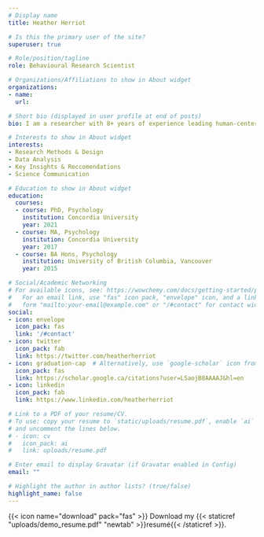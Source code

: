 ```yaml
---
# Display name
title: Heather Herriot

# Is this the primary user of the site?
superuser: true

# Role/position/tagline
role: Behavioural Research Scientist

# Organizations/Affiliations to show in About widget
organizations:
- name: 
  url: 

# Short bio (displayed in user profile at end of posts)
bio: I am a researcher with 8+ years of experience leading human-centered research. Passionate about using research methods and advanced data analytic techniques to solve complex problems and tell a story.

# Interests to show in About widget
interests:
- Research Methods & Design
- Data Analysis
- Key Insights & Reccomendations
- Science Communication

# Education to show in About widget
education:
  courses:
  - course: PhD, Psychology
    institution: Concordia University
    year: 2021
  - course: MA, Psychology
    institution: Concordia University
    year: 2017
  - course: BA Hons, Psychology
    institution: University of British Columbia, Vancouver
    year: 2015

# Social/Academic Networking
# For available icons, see: https://wowchemy.com/docs/getting-started/page-builder/#icons
#   For an email link, use "fas" icon pack, "envelope" icon, and a link in the
#   form "mailto:your-email@example.com" or "/#contact" for contact widget.
social:
- icon: envelope
  icon_pack: fas
  link: '/#contact'
- icon: twitter
  icon_pack: fab
  link: https://twitter.com/heatherherriot
- icon: graduation-cap  # Alternatively, use `google-scholar` icon from `ai` icon pack
  icon_pack: fas
  link: https://scholar.google.ca/citations?user=LSaojB8AAAAJ&hl=en
- icon: linkedin
  icon_pack: fab
  link: https://www.linkedin.com/heatherherriot

# Link to a PDF of your resume/CV.
# To use: copy your resume to `static/uploads/resume.pdf`, enable `ai` icons in `params.toml`, 
# and uncomment the lines below.
# - icon: cv
#   icon_pack: ai
#   link: uploads/resume.pdf

# Enter email to display Gravatar (if Gravatar enabled in Config)
email: ""

# Highlight the author in author lists? (true/false)
highlight_name: false
---
```




{{< icon name="download" pack="fas" >}} Download my {{< staticref "uploads/demo_resume.pdf" "newtab" >}}resumé{{< /staticref >}}.
